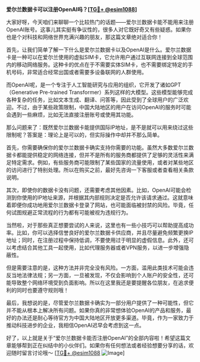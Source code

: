 **爱尔兰数据卡可以注册OpenAI吗？[[TG💪+ @esim1088](https://t.me/s/esim1088)]**

大家好呀，今天咱们来聊聊一个比较热门的话题——爱尔兰数据卡能不能用来注册OpenAI账号。这事儿其实挺有争议性的，很多人对它既好奇又有些疑惑。如果你也是个对科技和网络世界充满兴趣的朋友，那这篇文章绝对适合你！

首先，让我们简单了解一下什么是爱尔兰数据卡以及OpenAI是什么。爱尔兰数据卡是一种可以在爱尔兰使用的虚拟SIM卡，它允许用户通过互联网连接到全球范围内的移动网络服务。这种卡的优点在于不需要实体SIM卡，也不需要绑定特定的手机号码，非常适合经常出国或者需要多设备联网的人群使用。

而OpenAI呢，是一个专注于人工智能研究与应用的组织，它开发了诸如GPT（Generative Pre-trained Transformer）系列这样的大模型。这些模型能够完成各种复杂的任务，比如文本生成、翻译、问答等，因此受到了全球用户的广泛欢迎。不过，由于某些政策限制，中国大陆地区的用户在访问OpenAI的服务时可能会遇到一些麻烦，比如无法直接注册账号或使用其功能。

那么问题来了：既然爱尔兰数据卡能提供国际IP地址，是不是就可以用来绕过这些限制呢？答案是：理论上是可以的，但实际操作中却并不那么简单。

首先，你需要确保你的爱尔兰数据卡确实支持你需要的功能。虽然大多数爱尔兰数据卡都能提供稳定的网络连接，但并不是所有的服务商都提供了足够的灵活性来满足特定需求。例如，有些服务商可能限制了某些国家的流量使用，或者对某些地区的访问进行了特别处理。所以在购买之前，最好先咨询一下客服或者查看相关条款说明。

其次，即使你的数据卡没有问题，还需要考虑其他因素。比如，OpenAI可能会检测到你使用的IP地址来源，并根据其内部规则决定是否允许该请求通过。这就意味着即便你成功地用爱尔兰数据卡登录了网站，也可能面临被封禁的风险。毕竟，任何试图规避正常流程的行为都有可能被视为违规行为。

当然啦，对于那些真正想要尝试的人来说，这里也有一些小技巧可以帮助提高成功率。比如，你可以选择信誉良好的爱尔兰数据卡供应商，并且尽量避免频繁更换IP地址；同时，在注册过程中保持低调，不要使用过于明显的虚假信息。此外，还可以考虑结合其他工具一起使用，比如代理服务器或者VPN服务，以进一步增强隐蔽性。

但是需要注意的是，这种方法并非完全没有风险。一方面，滥用此类技术可能会违反当地法律法规；另一方面，一旦被发现，不仅会影响到个人账户的安全性，还可能导致整个网络环境受到负面影响。所以在这里我还是要提醒各位朋友，在追求便利的同时也要遵守规则哦！

最后，我想说的是，尽管爱尔兰数据卡确实为一部分用户提供了一种可能性，但它并不能从根本上解决所有问题。如果你真的非常想体验OpenAI的产品和服务，最好的办法还是耐心等待官方为中国大陆地区开放更多渠道。毕竟，作为一家致力于推动科技进步的企业，我相信OpenAI迟早会考虑到这一点。

好了，以上就是关于“爱尔兰数据卡能否注册OpenAI”的全部内容啦！希望这篇文章能够帮到正在纠结中的小伙伴们。如果你有任何想法或者经验想要分享的话，欢迎随时留言讨论哦～ [[TG💪+ @esim1088](https://t.me/s/esim1088) ![Image](https://i.postimg.cc/4NQfJmqS/Snipaste-2025-05-13-00-14-12.png)]